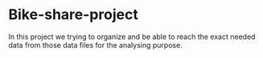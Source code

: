 # Bike-share-project

In this project we trying to organize and be able to reach the exact needed data from those data files for the analysing purpose. 
